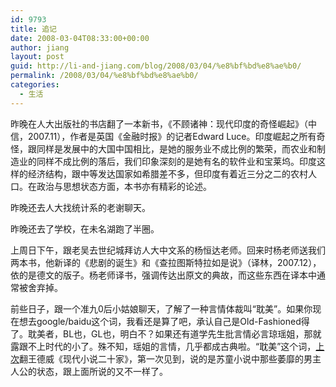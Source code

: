 ```yaml
---
id: 9793
title: 追记
date: 2008-03-04T08:33:00+00:00
author: jiang
layout: post
guid: http://li-and-jiang.com/blog/2008/03/04/%e8%bf%bd%e8%ae%b0/
permalink: /2008/03/04/%e8%bf%bd%e8%ae%b0/
categories:
  - 生活
---
```

昨晚在人大出版社的书店翻了一本新书，《不顾诸神：现代印度的奇怪崛起》（中信，2007.11），作者是英国《金融时报》的记者Edward Luce。印度崛起之所有奇怪，跟同样是发展中的大国中国相比，是她的服务业不成比例的繁荣，而农业和制造业的同样不成比例的落后，我们印象深刻的是她有名的软件业和宝莱坞。印度这样的经济结构，跟中等发达国家如希腊差不多，但印度有着近三分之二的农村人口。在政治与思想状态方面，本书亦有精彩的论述。 

昨晚还去人大找统计系的老谢聊天。 

昨晚还去了学校，在未名湖跑了半圈。 

上周日下午，跟老吴去世纪城拜访人大中文系的杨恒达老师。回来时杨老师送我们两本书，他新译的《悲剧的诞生》和《查拉图斯特拉如是说》（译林，2007.12），依的是德文的版子。杨老师译书，强调传达出原文的典故，而这些东西在译本中通常被舍弃掉。 

前些日子，跟一个准九0后小姑娘聊天，了解了一种言情体裁叫“耽美”。如果你现在想去google/baidu这个词，我看还是算了吧，承认自己是Old-Fashioned得了。耽美者，BL也，GL也，明白不？如果还有道学先生批言情必言琼瑶姐，那就露跟不上时代的小了。殊不知，瑶姐的言情，几乎都成古典啦。“耽美”这个词，<a href="http://panshanghu.spaces.live.com/blog/cns!48FF0CB3CA580A89!1625.entry" target="_blank">上次</a>翻王德威《现代小说二十家》，第一次见到，说的是苏童小说中那些萎靡的男主人公的状态，跟上面所说的又不一样了。